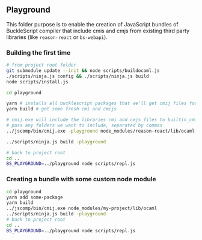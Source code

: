 ## Playground

This folder purpose is to enable the creation of JavaScript bundles of BuckleScript compiler that include cmis and cmjs
from existing third party libraries (like `reason-react` or `bs-webapi`).

### Building the first time

```sh
# from project root folder
git submodule update --init && node scripts/buildocaml.js
./scripts/ninja.js config && ./scripts/ninja.js build
node scripts/install.js

cd playground

yarn # installs all bucklescript packages that we'll get cmij files for
yarn build # get some fresh cmi and cmijs

# cmij.exe will include the libraries cmi and cmjs files to builtin_cmi_datasets and builtin_cmj_datasets
# pass any folders we want to include, separated by commas
../jscomp/bin/cmij.exe -playground node_modules/reason-react/lib/ocaml,node_modules/bs-webapi/lib/ocaml

../scripts/ninja.js build -playground

# back to project root
cd ..
BS_PLAYGROUND=../playground node scripts/repl.js
```

### Creating a bundle with some custom node module

```sh
cd playground
yarn add some-package
yarn build
../jscomp/bin/cmij.exe node_modules/my-project/lib/ocaml
../scripts/ninja.js build -playground
# back to project root
cd ..
BS_PLAYGROUND=../playground node scripts/repl.js
```
